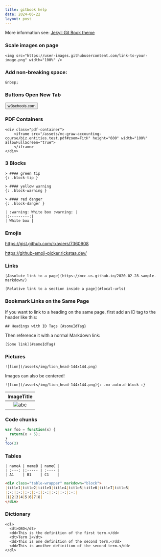 ```yaml
---
title: gitbook help
date: 2024-06-22
layout: post
---
```


More information see: [Jekyll Git Book theme](https://github.com/sighingnow/jekyll-gitbook) 

### Scale images on page

```
<img src="https://user-images.githubusercontent.com/link-to-your-image.png" width="100%" />
```

### Add non-breaking space: 

```
&nbsp;
```

### Buttons Open New Tab

<button onclick="myFunction()">w3schools.com</button>

<script>
function myFunction() {
  window.open("https://www.w3schools.com");
}
</script>


### PDF Containers

```
<div class="pdf-container">
    <iframe src="/assets/mc-graw-accounting-course/biz.entities.test.pdf#zoom=FitH" height="600" width="100%" allowFullScreen="true">
    </iframe>
</div>
```

### 3 Blocks


```
> #### green tip
{: .block-tip }
```

```
> #### yellow warning
{: .block-warning }
```

```
> #### red danger
{: .block-danger }
```

```
| :warning: White box :warning: |
|:---------:|
| White box |
```


### Emojis

https://gist.github.com/rxaviers/7360908

https://github-emoji-picker.rickstaa.dev/

### Links

```
[Absolute link to a page](https://mcc-us.github.io/2020-02-28-sample-markdown/)
```

```
[Relative link to a section inside a page](#local-urls)
```


### Bookmark Links on the Same Page

If you want to link to a heading on the same page, first add an ID tag to the header like this:

```
## Headings with ID Tags {#someIdTag}
```

Then reference it with a normal Markdown link:

```
[Some link](#someIdTag)
```



### Pictures

```
![lion](/assets/img/lion_head-144x144.png)
```

Images can also be centered!

```
![lion](/assets/img/lion_head-144x144.png){: .mx-auto.d-block :}
```

|ImageTitle|
|:-:|
|![abc](/assets/a.png)|

### Code chunks 

```javascript
var foo = function(x) {
  return(x + 5);
}
foo(3)
```

### Tables

```
| nameA | nameB | nameC |
| :---: |:----- | :---- |
| A1    | B1    | C1    |
```

```markdown
<div class="table-wrapper" markdown="block">
|title1|title2|title3|title4|title5|title6|title7|title8|
|:-:|:-:|:-:|:-:|:-:|:-:|:-:|:-:|
|1|2|3|4|5|6|7|8|
</div>
```

### Dictionary  

```
<dl>
  <dt>QBO</dt>
  <dd>This is the definition of the first term.</dd>
  <dt>Term 2</dt>
  <dd>This is one definition of the second term.</dd>
  <dd>This is another definition of the second term.</dd>
</dl>
```
